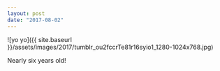 ```yaml
---
layout: post
date: "2017-08-02"
---
```


![yo yo]({{ site.baseurl }}/assets/images/2017/tumblr_ou2fccrTe81r16syio1_1280-1024x768.jpg)

Nearly six years old!
